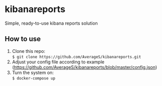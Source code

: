 # kibanareports
Simple, ready-to-use kibana reports solution
## How to use
1. Clone this repo:   
```$ git clone https://github.com/AverageS/kibanareports.git```
2. Adjust your config file according to example (https://github.com/AverageS/kibanareports/blob/master/config.json)
3. Turn the system on:   
```$ docker-compose up```

